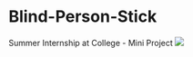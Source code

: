 # Blind-Person-Stick
Summer Internship at College - Mini Project 
<image src="https://github.com/pipaliyajaydip/Blind-Person-Stick/blob/c1b7522db38c0aeff4cb9ef7a86b30b357f4bf06/Circuit%20Diagram.png">

